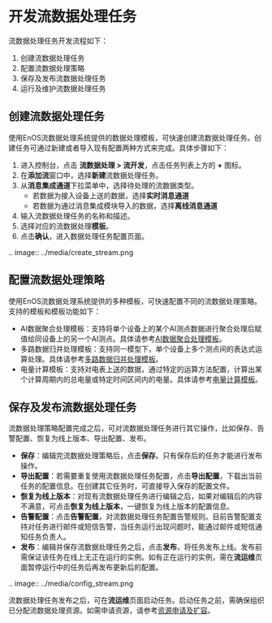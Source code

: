 # 开发流数据处理任务
流数据处理任务开发流程如下：

1. 创建流数据处理任务
2. 配置流数据处理策略
3. 保存及发布流数据处理任务
4. 运行及维护流数据处理任务


## 创建流数据处理任务
使用EnOS流数据处理系统提供的数据处理模板，可快速创建流数据处理任务。创建任务可通过新建或者导入现有配置两种方式来完成。具体步骤如下：

1. 进入控制台，点击 **流数据处理 > 流开发**，点击任务列表上方的 **+** 图标。
2. 在**添加流**窗口中，选择**新建**流数据处理任务。
3. 从**消息集成通道**下拉菜单中，选择待处理的流数据类型。
   - 若数据为接入设备上送的数据，选择**实时消息通道**
   - 若数据为通过消息集成模块导入的数据，选择**离线消息通道**
4. 输入流数据处理任务的名称和描述。
5. 选择对应的流数据处理**模板**。
6. 点击**确认**，进入数据处理任务配置页面。

.. image:: ../media/create_stream.png

## 配置流数据处理策略
使用EnOS流数据处理系统提供的多种模板，可快速配置不同的流数据处理策略。支持的模板和模板功能如下：
- AI数据聚合处理模板：支持将单个设备上的某个AI测点数据进行聚合处理后赋值给同设备上的另一个AI测点。具体请参考[AI数据聚合处理模板](../learn/ai_template_overview)。
- 多路数据归并处理模板：支持同一模型下，单个设备上多个测点间的表达式运算处理。具体请参考[多路数据归并处理模板](../learn/multi_point_overview)。
- 电量计算模板：支持对电表上送的数据，通过特定的运算方法配置，计算出某个计算周期内的总电量或特定时间区间内的电量。具体请参考[电量计算模板](../learn/pi_template_overview.html)。



## 保存及发布流数据处理任务

流数据处理策略配置完成之后，可对流数据处理任务进行其它操作，比如保存、告警配置、恢复为线上版本、导出配置、发布。
- **保存**：编辑完流数据处理策略后，点击**保存**。只有保存后的任务才能进行发布操作。
- **导出配置**：若需要重复使用流数据处理任务配置，点击**导出配置**，下载出当前任务的配置信息。在创建其它任务时，可直接导入保存的配置文件。
- **恢复为线上版本**：对现有流数据处理任务进行编辑之后，如果对编辑后的内容不满意，可点击**恢复为线上版本**，一键恢复为线上版本的配置信息。
- **告警配置**：点击**告警配置**，对流数据处理任务配置告警规则。目前告警配置支持对任务进行邮件或短信告警，当任务运行出现问题时，能通过邮件或短信通知任务负责人。
- **发布**：编辑并保存流数据处理任务之后，点击**发布**，将任务发布上线。发布前需保证该任务在线上无正在运行的实例。如有正在运行的实例，需在**流运维**页面暂停运行中的任务后再发布更新后的配置。

.. image:: ../media/config_stream.png

流数据处理任务发布之后，可在**流运维**页面启动任务。启动任务之前，需确保组织已分配流数据处理资源。如需申请资源，请参考[资源申请及扩容](/docs/enos/zh_CN/latest/resourcemanagement/getstarted.html)。
